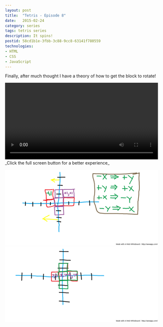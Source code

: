 ```yaml
---
layout: post
title:  "Tetris - Episode 8"
date:   2015-02-24
category: series
tags: tetris series
description: It spins!
postid: 58cd1b1e-3fbb-3c88-9cc8-63141f780559
technologies:
- HTML
- CSS
- JavaScript
---
```


Finally, after much thought I have a theory of how to get the block to rotate!

<video style="width:100%;" controls>
	<source src="http://videos.quarrantine.com:8000?name=tetris8.mp4" type="video/mp4">
</video>
_Click the full screen button for a better experience_

![Board 1](/images/tetris8-1.png)
![Board 2](/images/tetris8-2.png)
